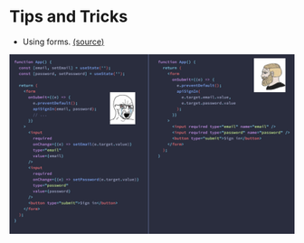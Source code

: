 # Tips and Tricks

* Using forms. [(source)](https://twitter.com/asidorenko\_/status/1482679799374098433?s=20)

![](<../../.gitbook/assets/image (2).png>)
